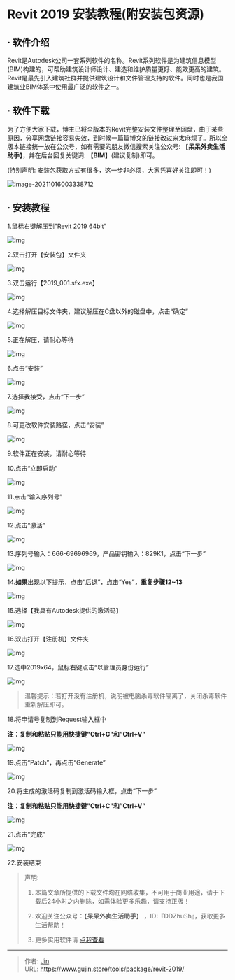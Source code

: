# Revit 2019 安装教程(附安装包资源)


## · 软件介绍
Revit是Autodesk公司一套系列软件的名称。Revit系列软件是为建筑信息模型(BIM)构建的，可帮助建筑设计师设计、建造和维护质量更好、能效更高的建筑。Revit是最先引入建筑社群并提供建筑设计和文件管理支持的软件。同时也是我国建筑业BIM体系中使用最广泛的软件之一。

## · 软件下载
为了方便大家下载，博主已将全版本的Revit完整安装文件整理至网盘，由于某些原因，分享网盘链接容易失效，到时候一篇篇博文的链接改过来太麻烦了。所以全版本链接统一放在公众号，如有需要的朋友微信搜索关注公众号: 【**呆呆外卖生活助手**】，并在后台回复关键词: 【**BIM**】(建议复制)即可。

(特别声明: 安装包获取方式有很多，这一步非必须，大家凭喜好关注即可！)

![image-20211016003338712](https://img.gujin.store/img/image-20211016003338712.png)

## · 安装教程

1.鼠标右键解压到"Revit 2019 64bit"

![img](https://img.gujin.store/img/v2-1ef2e8dc8c8bcfe6e3346fa3fc7feae7_720w.png)



2.双击打开【安装包】文件夹

![img](https://img.gujin.store/img/v2-653ea1fd607781613bcd56355f796923_720w.png)

3.双击运行【2019_001.sfx.exe】

![img](https://img.gujin.store/img/v2-8ddfba86f38df2a62b8af3206902b23e_720w.png)

4.选择解压目标文件夹，建议解压在C盘以外的磁盘中，点击“确定”

![img](https://img.gujin.store/img/v2-0866136849f4b25e5cb564427348aced_720w.png)

5.正在解压，请耐心等待

![img](https://img.gujin.store/img/v2-6e24720d9faae9c7799d3c822181d743_720w.png)



6.点击“安装”

![img](https://img.gujin.store/img/v2-83cfe222dc9753a3c543679160f9640d_720w.png)



7.选择我接受，点击“下一步”

![img](https://img.gujin.store/img/v2-3391b443de256a27db44af7390fff3dd_720w.png)



8.可更改软件安装路径，点击“安装”

![img](https://img.gujin.store/img/v2-31c52e688877a12fb8f94579bc00267f_720w.png)



9.软件正在安装，请耐心等待

10.点击“立即启动”

![img](https://img.gujin.store/img/v2-b8fcb1c03de60a1ee05a44d6c59735f8_720w.png)

11.点击“输入序列号”

![img](https://img.gujin.store/img/v2-a51db8039b74c2866e3475e5699f3c58_720w.png)



12.点击“激活”

![img](https://img.gujin.store/img/v2-7dbc3506ac94dc4837b0f3e420d40ae5_720w.png)



13.序列号输入：666-69696969，产品密钥输入：829K1，点击“下一步”

![img](https://img.gujin.store/img/v2-a0e344a8a1ef7779b427448d2a76351f_720w.png)



14.**如果**出现以下提示，点击“后退”，点击“Yes”**，重复步骤12~13**

![img](https://img.gujin.store/img/v2-1ab284b58b51c5879f431fb09efb67f9_720w.png)



15.选择【我具有Autodesk提供的激活码】

![img](https://img.gujin.store/img/v2-e0de93b431bf7e5a71509b6804fe2267_720w.png)



16.双击打开【注册机】文件夹

![img](https://img.gujin.store/img/v2-407b322f351366c3a0871ca1a2c67eea_720w.png)

17.选中2019x64，鼠标右键点击“以管理员身份运行”

![img](https://img.gujin.store/img/v2-69d3c48e9ff4242031f01b8a1560c802_720w.png)

> 温馨提示：若打开没有注册机，说明被电脑杀毒软件隔离了，关闭杀毒软件重新解压即可。

18.将申请号复制到Request输入框中

**注：复制和粘贴只能用快捷键"Ctrl+C"和”Ctrl+V”**

![img](https://img.gujin.store/img/v2-40423b6546a8b1f7170f1bb1eed897ef_720w.png)

19.点击“Patch”，再点击“Generate”

![img](https://img.gujin.store/img/v2-03a0926c9bb48eba092c8a194d45a80a_720w.png)

20.将生成的激活码复制到激活码输入框，点击“下一步”

**注：复制和粘贴只能用快捷键"Ctrl+C"和”Ctrl+V”**

![img](https://img.gujin.store/img/v2-503279ad39d252f847006975482e2f52_720w.png)

21.点击“完成”

![img](https://img.gujin.store/img/v2-1ae717839b6b545c835c6b0caa29ee23_720w.png)

22.安装结束




> 声明: 
>
> 1. 本篇文章所提供的下载文件均在网络收集，不可用于商业用途，请于下载后24小时之内删除，如需体验更多乐趣，请支持正版！
>
> 2. 欢迎关注公众号：【**呆呆外卖生活助手**】 ，ID:『DDZhuSh』，获取更多生活帮助！
>
> 3. 更多实用软件请  [点我查看](/tools)

---

> 作者: [Jin](https://img.gujin.store/img/favicon.ico)  
> URL: https://www.gujin.store/tools/package/revit-2019/  

